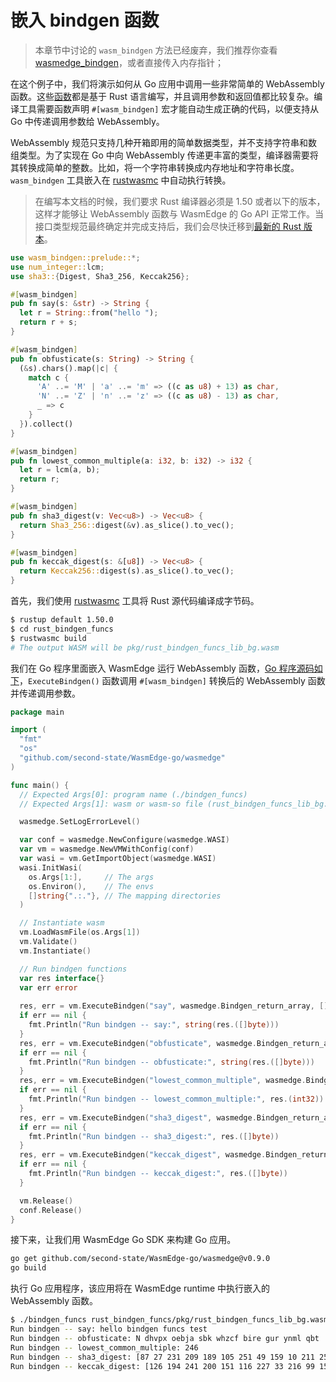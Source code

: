 # 嵌入 bindgen 函数

> 本章节中讨论的 `wasm_bindgen` 方法已经废弃，我们推荐你查看 [wasmedge_bindgen](function.md)，或者直接传入内存指针；

在这个例子中，我们将演示如何从 Go 应用中调用一些非常简单的 WebAssembly 函数。这些[函数](https://github.com/second-state/WasmEdge-go-examples/blob/master/go_BindgenFuncs/rust_bindgen_funcs/src/lib.rs)都是基于  Rust 语言编写，并且调用参数和返回值都比较复杂。编译工具需要函数声明  `#[wasm_bindgen]` 宏才能自动生成正确的代码，以便支持从 Go 中传递调用参数给 WebAssembly。

WebAssembly 规范只支持几种开箱即用的简单数据类型，并不支持字符串和数组类型。为了实现在 Go 中向 WebAssembly 传递更丰富的类型，编译器需要将其转换成简单的整数。比如，将一个字符串转换成内存地址和字符串长度。`wasm_bindgen` 工具嵌入在 [rustwasmc](../../dev/rust/bindgen.md) 中自动执行转换。

> 在编写本文档的时候，我们要求 Rust 编译器必须是 1.50 或者以下的版本，这样才能够让 WebAssembly 函数与 WasmEdge 的 Go API 正常工作。当接口类型规范最终确定并完成支持后，我们会尽快迁移到[最新的 Rust 版本](https://github.com/WasmEdge/WasmEdge/issues/264)。

```rust
use wasm_bindgen::prelude::*;
use num_integer::lcm;
use sha3::{Digest, Sha3_256, Keccak256};

#[wasm_bindgen]
pub fn say(s: &str) -> String {
  let r = String::from("hello ");
  return r + s;
}

#[wasm_bindgen]
pub fn obfusticate(s: String) -> String {
  (&s).chars().map(|c| {
    match c {
      'A' ..= 'M' | 'a' ..= 'm' => ((c as u8) + 13) as char,
      'N' ..= 'Z' | 'n' ..= 'z' => ((c as u8) - 13) as char,
      _ => c
    }
  }).collect()
}

#[wasm_bindgen]
pub fn lowest_common_multiple(a: i32, b: i32) -> i32 {
  let r = lcm(a, b);
  return r;
}

#[wasm_bindgen]
pub fn sha3_digest(v: Vec<u8>) -> Vec<u8> {
  return Sha3_256::digest(&v).as_slice().to_vec();
}

#[wasm_bindgen]
pub fn keccak_digest(s: &[u8]) -> Vec<u8> {
  return Keccak256::digest(s).as_slice().to_vec();
}
```

首先，我们使用 [rustwasmc](https://github.com/WasmEdge/WasmEdge/blob/master/docs/book/en/src/dev/rust/bindgen.md) 工具将 Rust 源代码编译成字节码。

```bash
$ rustup default 1.50.0
$ cd rust_bindgen_funcs
$ rustwasmc build
# The output WASM will be pkg/rust_bindgen_funcs_lib_bg.wasm
```

我们在 Go 程序里面嵌入 WasmEdge 运行 WebAssembly 函数，[Go 程序源码如下](https://github.com/second-state/WasmEdge-go-examples/blob/master/go_BindgenFuncs/bindgen_funcs.go)，`ExecuteBindgen()` 函数调用 `#[wasm_bindgen]` 转换后的 WebAssembly 函数并传递调用参数。

```go
package main

import (
  "fmt"
  "os"
  "github.com/second-state/WasmEdge-go/wasmedge"
)

func main() {
  // Expected Args[0]: program name (./bindgen_funcs)
  // Expected Args[1]: wasm or wasm-so file (rust_bindgen_funcs_lib_bg.wasm))

  wasmedge.SetLogErrorLevel()

  var conf = wasmedge.NewConfigure(wasmedge.WASI)
  var vm = wasmedge.NewVMWithConfig(conf)
  var wasi = vm.GetImportObject(wasmedge.WASI)
  wasi.InitWasi(
    os.Args[1:],     // The args
    os.Environ(),    // The envs
    []string{".:."}, // The mapping directories
  )

  // Instantiate wasm
  vm.LoadWasmFile(os.Args[1])
  vm.Validate()
  vm.Instantiate()

  // Run bindgen functions
  var res interface{}
  var err error
  
  res, err = vm.ExecuteBindgen("say", wasmedge.Bindgen_return_array, []byte("bindgen funcs test"))
  if err == nil {
    fmt.Println("Run bindgen -- say:", string(res.([]byte)))
  } 
  res, err = vm.ExecuteBindgen("obfusticate", wasmedge.Bindgen_return_array, []byte("A quick brown fox jumps over the lazy dog"))
  if err == nil {
    fmt.Println("Run bindgen -- obfusticate:", string(res.([]byte)))
  } 
  res, err = vm.ExecuteBindgen("lowest_common_multiple", wasmedge.Bindgen_return_i32, int32(123), int32(2))
  if err == nil {
    fmt.Println("Run bindgen -- lowest_common_multiple:", res.(int32))
  } 
  res, err = vm.ExecuteBindgen("sha3_digest", wasmedge.Bindgen_return_array, []byte("This is an important message"))
  if err == nil {
    fmt.Println("Run bindgen -- sha3_digest:", res.([]byte))
  } 
  res, err = vm.ExecuteBindgen("keccak_digest", wasmedge.Bindgen_return_array, []byte("This is an important message"))
  if err == nil {
    fmt.Println("Run bindgen -- keccak_digest:", res.([]byte))
  } 

  vm.Release()
  conf.Release()
}
```

接下来，让我们用 WasmEdge Go SDK 来构建 Go 应用。

```bash
go get github.com/second-state/WasmEdge-go/wasmedge@v0.9.0
go build
```

执行 Go 应用程序，该应用将在 WasmEdge runtime 中执行嵌入的 WebAssembly 函数。

```bash
$ ./bindgen_funcs rust_bindgen_funcs/pkg/rust_bindgen_funcs_lib_bg.wasm
Run bindgen -- say: hello bindgen funcs test
Run bindgen -- obfusticate: N dhvpx oebja sbk whzcf bire gur ynml qbt
Run bindgen -- lowest_common_multiple: 246
Run bindgen -- sha3_digest: [87 27 231 209 189 105 251 49 159 10 211 250 15 159 154 181 43 218 26 141 56 199 25 45 60 10 20 163 54 211 195 203]
Run bindgen -- keccak_digest: [126 194 241 200 151 116 227 33 216 99 159 22 107 3 177 169 216 191 114 156 174 193 32 159 246 228 245 133 52 75 55 27]
```
